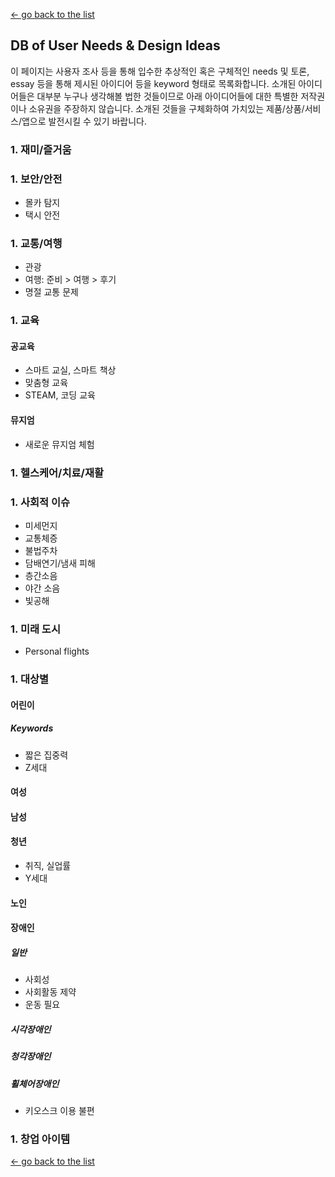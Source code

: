 [← go back to the list](https://HandongHCI.github.io/Tutorials)

## DB of User Needs & Design Ideas

이 페이지는 사용자 조사 등을 통해 입수한 추상적인 혹은 구체적인 needs 및 토론, essay 등을 통해 제시된 아이디어 등을 keyword 형태로 목록화합니다. 소개된 아이디어들은 대부분 누구나 생각해볼 법한 것들이므로 아래 아이디어들에 대한 특별한 저작권이나 소유권을 주장하지 않습니다. 소개된 것들을 구체화하여 가치있는 제품/상품/서비스/앱으로 발전시킬 수 있기 바랍니다.


### 1. 재미/즐거움




### 1. 보안/안전
- 몰카 탐지
- 택시 안전




### 1. 교통/여행
- 관광
- 여행: 준비 > 여행 > 후기
- 명절 교통 문제



### 1. 교육
#### 공교육
- 스마트 교실, 스마트 책상
- 맞춤형 교육
- STEAM, 코딩 교육

#### 뮤지엄
- 새로운 뮤지엄 체험




### 1. 헬스케어/치료/재활




### 1. 사회적 이슈
- 미세먼지
- 교통체증
- 불법주차
- 담배연기/냄새 피해
- 층간소음
- 야간 소음
- 빛공해




### 1. 미래 도시
- Personal flights




### 1. 대상별
#### 어린이
##### Keywords
- 짧은 집중력
- Z세대

#### 여성

#### 남성

#### 청년
- 취직, 실업률
- Y세대

#### 노인

#### 장애인
##### 일반
- 사회성
- 사회활동 제약
- 운동 필요

##### 시각장애인
##### 청각장애인
##### 휠체어장애인
- 키오스크 이용 불편



### 1. 창업 아이템

[← go back to the list](https://HandongHCI.github.io/Tutorials)